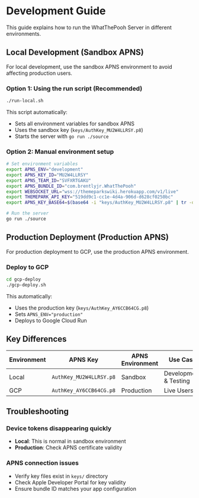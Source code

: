 # Development Guide

This guide explains how to run the WhatThePooh Server in different environments.

## Local Development (Sandbox APNS)

For local development, use the sandbox APNS environment to avoid affecting production users.

### Option 1: Using the run script (Recommended)
```bash
./run-local.sh
```

This script automatically:
- Sets all environment variables for sandbox APNS
- Uses the sandbox key (`keys/AuthKey_MU2W4LLRSY.p8`)
- Starts the server with `go run ./source`

### Option 2: Manual environment setup
```bash
# Set environment variables
export APNS_ENV="development"
export APNS_KEY_ID="MU2W4LLRSY"
export APNS_TEAM_ID="SVFXRTGAKU"
export APNS_BUNDLE_ID="com.brentlyjr.WhatThePooh"
export WEBSOCKET_URL="wss://themeparkswiki.herokuapp.com/v1/live"
export THEMEPARK_API_KEY="519dd9c1-cc1e-4d4a-906d-d628cf0250bc"
export APNS_KEY_BASE64=$(base64 -i "keys/AuthKey_MU2W4LLRSY.p8" | tr -d '\n')

# Run the server
go run ./source
```

## Production Deployment (Production APNS)

For production deployment to GCP, use the production APNS environment.

### Deploy to GCP
```bash
cd gcp-deploy
./gcp-deploy.sh
```

This automatically:
- Uses the production key (`keys/AuthKey_AY6CCB64CG.p8`)
- Sets `APNS_ENV="production"`
- Deploys to Google Cloud Run

## Key Differences

| Environment | APNS Key | APNS Environment | Use Case |
|-------------|----------|------------------|----------|
| Local | `AuthKey_MU2W4LLRSY.p8` | Sandbox | Development & Testing |
| GCP | `AuthKey_AY6CCB64CG.p8` | Production | Live Users |

## Troubleshooting

### Device tokens disappearing quickly
- **Local**: This is normal in sandbox environment
- **Production**: Check APNS certificate validity

### APNS connection issues
- Verify key files exist in `keys/` directory
- Check Apple Developer Portal for key validity
- Ensure bundle ID matches your app configuration 